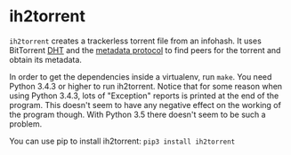 ih2torrent
==========

`ih2torrent` creates a trackerless torrent file from an infohash. It
uses BitTorrent [DHT][1] and the [metadata protocol][2] to find peers for the
torrent and obtain its metadata.

In order to get the dependencies inside a virtualenv, run `make`. You
need Python 3.4.3 or higher to run ih2torrent. Notice that for some
reason when using Python 3.4.3, lots of "Exception" reports is printed
at the end of the program. This doesn't seem to have any negative
effect on the working of the program though. With Python 3.5 there
doesn't seem to be such a problem.

You can use pip to install ih2torrent: `pip3 install ih2torrent`

[1]: http://www.bittorrent.org/beps/bep_0005.html
[2]: http://www.bittorrent.org/beps/bep_0009.html
